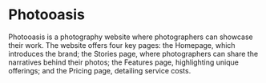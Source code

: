 # Photooasis
Photooasis is a photography website where photographers can showcase their work. The website offers four key pages: the Homepage, which introduces the brand; the Stories page, where photographers can share the narratives behind their photos; the Features page, highlighting unique offerings; and the Pricing page, detailing service costs. 
